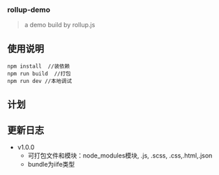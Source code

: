 ### rollup-demo
> a demo build by rollup.js

## 使用说明
```
npm install  //装依赖
npm run build  //打包
npm run dev //本地调试
```

## 计划


## 更新日志
  * v1.0.0
    - 可打包文件和模块：node_modules模块, .js, .scss, .css,.html,.json
    - bundle为iife类型
